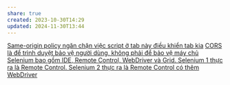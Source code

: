 ```yaml
---
share: true
created: 2023-10-30T14:29
updated: 2024-11-30T13:44
---
```

[Same-origin policy ngăn chặn việc script ở tab này điều khiển tab kia](../../../../%E2%9C%8D%EF%B8%8FL%E1%BA%ADp%20tr%C3%ACnh/Web/Tr%C3%ACnh%20duy%E1%BB%87t/CORS/Same-origin%20policy%20ng%C4%83n%20ch%E1%BA%B7n%20vi%E1%BB%87c%20script%20%E1%BB%9F%20tab%20n%C3%A0y%20%C4%91i%E1%BB%81u%20khi%E1%BB%83n%20tab%20kia.md)
[CORS là để trình duyệt bảo vệ người dùng, không phải để bảo vệ máy chủ](../../../../%E2%9C%8D%EF%B8%8FL%E1%BA%ADp%20tr%C3%ACnh/Web/Tr%C3%ACnh%20duy%E1%BB%87t/CORS/CORS%20l%C3%A0%20%C4%91%E1%BB%83%20tr%C3%ACnh%20duy%E1%BB%87t%20b%E1%BA%A3o%20v%E1%BB%87%20ng%C6%B0%E1%BB%9Di%20d%C3%B9ng,%20kh%C3%B4ng%20ph%E1%BA%A3i%20%C4%91%E1%BB%83%20b%E1%BA%A3o%20v%E1%BB%87%20m%C3%A1y%20ch%E1%BB%A7.md)
[Selenium bao gồm IDE, Remote Control, WebDriver và Grid. Selenium 1 thực ra là Remote Control. Selenium 2 thực ra là Remote Control có thêm WebDriver](./Selenium%20bao%20g%E1%BB%93m%20IDE,%20Remote%20Control,%20WebDriver%20v%C3%A0%20Grid.%20Selenium%201%20th%E1%BB%B1c%20ra%20l%C3%A0%20Remote%20Control.%20Selenium%202%20th%E1%BB%B1c%20ra%20l%C3%A0%20Remote%20Control%20c%C3%B3%20th%C3%AAm%20WebDriver.md)